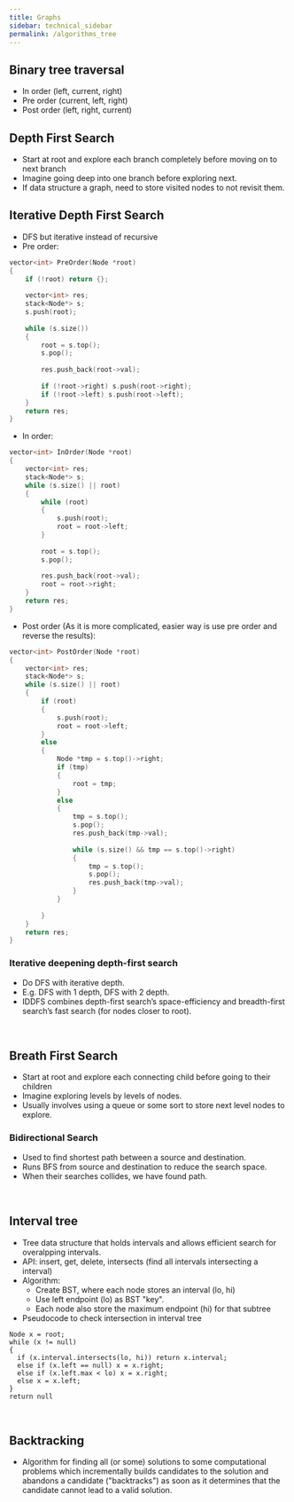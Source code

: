 ```yaml
---
title: Graphs
sidebar: technical_sidebar
permalink: /algorithms_tree
---
```


## Binary tree traversal
- In order (left, current, right)
- Pre order (current, left, right)
- Post order (left, right, current)

## Depth First Search
- Start at root and explore each branch completely before moving on to next branch
- Imagine going deep into one branch before exploring next.
- If data structure a graph, need to store visited nodes to not revisit them.

## Iterative Depth First Search
- DFS but iterative instead of recursive
- Pre order:

```c++
vector<int> PreOrder(Node *root)
{
    if (!root) return {};
    
    vector<int> res;
    stack<Node*> s;
    s.push(root);
    
    while (s.size())
    {
        root = s.top();
        s.pop();
        
        res.push_back(root->val);
        
        if (!root->right) s.push(root->right);
        if (!root->left) s.push(root->left);
    }
    return res;
}
```

- In order:

```c++
vector<int> InOrder(Node *root)
{
    vector<int> res;
    stack<Node*> s;
    while (s.size() || root)
    {
        while (root)
        {
            s.push(root);
            root = root->left;
        }
        
        root = s.top();
        s.pop();
        
        res.push_back(root->val);
        root = root->right;
    }
    return res;
}
```

- Post order (As it is more complicated, easier way is use pre order and reverse the results):

```c++
vector<int> PostOrder(Node *root)
{
    vector<int> res;
    stack<Node*> s;
    while (s.size() || root)
    {
        if (root)
        {
            s.push(root);
            root = root->left;
        }
        else
        {
            Node *tmp = s.top()->right;
            if (tmp)
            {
                root = tmp;
            }
            else
            {
                tmp = s.top();
                s.pop();
                res.push_back(tmp->val);
                
                while (s.size() && tmp == s.top()->right)
                {
                    tmp = s.top();
                    s.pop();
                    res.push_back(tmp->val);
                }
            }
            
        }
    }
    return res;
}
```

### Iterative deepening depth-first search
- Do DFS with iterative depth.
- E.g. DFS with 1 depth, DFS with 2 depth.
- IDDFS combines depth-first search’s space-efficiency and breadth-first search’s fast search (for nodes closer to root). 

<br/>

## Breath First Search
- Start at root and explore each connecting child before going to their children
- Imagine exploring levels by levels of nodes.
- Usually involves using a queue or some sort to store next level nodes to explore. 

### Bidirectional Search
- Used to find shortest path between a source and destination.
- Runs BFS from source and destination to reduce the search space. 
- When their searches collides, we have found path.

<br/>

## Interval tree
- Tree data structure that holds intervals and allows efficient search for overalpping intervals. 
- API: insert, get, delete, intersects (find all intervals intersecting a interval)
- Algorithm:
  - Create BST, where each node stores an interval (lo, hi)
  - Use left endpoint (lo) as BST "key".
  - Each node also store the maximum endpoint (hi) for that subtree
- Pseudocode to check intersection in interval tree

```
Node x = root;
while (x != null)
{
  if (x.interval.intersects(lo, hi)) return x.interval;
  else if (x.left == null) x = x.right;
  else if (x.left.max < lo) x = x.right;
  else x = x.left;
}
return null
```

<br/>

## Backtracking
- Algorithm for finding all (or some) solutions to some computational problems which incrementally builds 
candidates to the solution and abandons a candidate ("backtracks") as soon as it determines that the candidate 
cannot lead to a valid solution.
